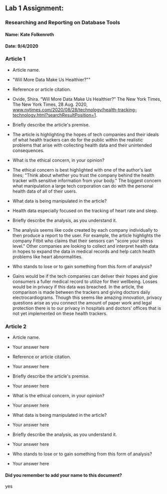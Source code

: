 ## Lab 1 Assignment:
### Researching and Reporting on Database Tools
#### Name: Kate Folkenroth
#### Date: 9/4/2020

### Article 1
- Article name.
 - "Will More Data Make Us Healthier?""

- Reference or article citation.
 - Ovide, Shira. “Will More Data Make Us Healthier?” The New York Times, The New York Times, 28 Aug. 2020, www.nytimes.com/2020/08/28/technology/health-tracking-technology.html?searchResultPosition=1.

- Briefly describe the article's premise.
 - The article is highlighting the hopes of tech companies and their ideals of what health trackers can do for the public within the realistic problems that arise with collecting health data and their unintended consequences.

- What is the ethical concern, in your opinion?
 - The ethical concern is best highlighted with one of the author's last lines; "Think about whether you trust the company behind the health tracker with sensitive information from your body." The biggest concern what manipulation a large tech corporation can do with the personal health data of all of their users.

- What data is being manipulated in the article?
 - Health data especially focused on the tracking of heart rate and sleep.

- Briefly describe the analysis, as you understand it.
 - The analysis seems like code created by each company individually to then produce a report to the user. For example, the article highlights the company Fitbit who claims that their sensors can "score your stress level." Other companies are looking to collect and interpret health data in hopes to expand the data in medical records and help catch health problems like heart abnormalities.

- Who stands to lose or to gain something from this form of analysis?
 - Gains would be if the tech companies can deliver their hopes and give consumers a fuller medical record to utilize for their wellbeing. Losses would be in privacy if this data was breached. In the article, the comparison is made between the trackers and giving doctors daily electrocardiograms. Though this seems like amazing innovation, privacy questions arise as you connect the amount of paper work and legal protection there is to our privacy in hospitals and doctors' offices that is not yet implemented on these health trackers.


### Article 2
- Article name.
 - Your answer here

-  Reference or article citation.
 - Your answer here

- Briefly describe the article's premise.
 - Your answer here

- What is the ethical concern, in your opinion?
 - Your answer here

- What data is being manipulated in the article?
 - Your answer here

- Briefly describe the analysis, as you understand it.
 - Your answer here

- Who stands to lose or to gain something from this form of analysis?
 - Your answer here



#### Did you remember to add your name to this document?
  yes

